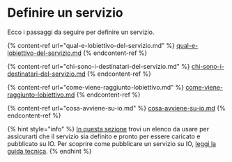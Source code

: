 # Definire un servizio

Ecco i passaggi da seguire per definire un servizio.

{% content-ref url="qual-e-lobiettivo-del-servizio.md" %}
[qual-e-lobiettivo-del-servizio.md](qual-e-lobiettivo-del-servizio.md)
{% endcontent-ref %}

{% content-ref url="chi-sono-i-destinatari-del-servizio.md" %}
[chi-sono-i-destinatari-del-servizio.md](chi-sono-i-destinatari-del-servizio.md)
{% endcontent-ref %}

{% content-ref url="come-viene-raggiunto-lobiettivo.md" %}
[come-viene-raggiunto-lobiettivo.md](come-viene-raggiunto-lobiettivo.md)
{% endcontent-ref %}

{% content-ref url="cosa-avviene-su-io.md" %}
[cosa-avviene-su-io.md](cosa-avviene-su-io.md)
{% endcontent-ref %}

{% hint style="info" %}
[In questa sezione](../../appendice/lista-di-controllo.md) trovi un elenco da usare per assicurarti che il servizio sia definito e pronto per essere caricato e pubblicato su IO. Per scoprire come pubblicare un servizio su IO, [leggi la guida tecnica](https://app.gitbook.com/s/coSKRte21UjDBRWKLtEs/funzionalita/creare-un-servizio).&#x20;
{% endhint %}
